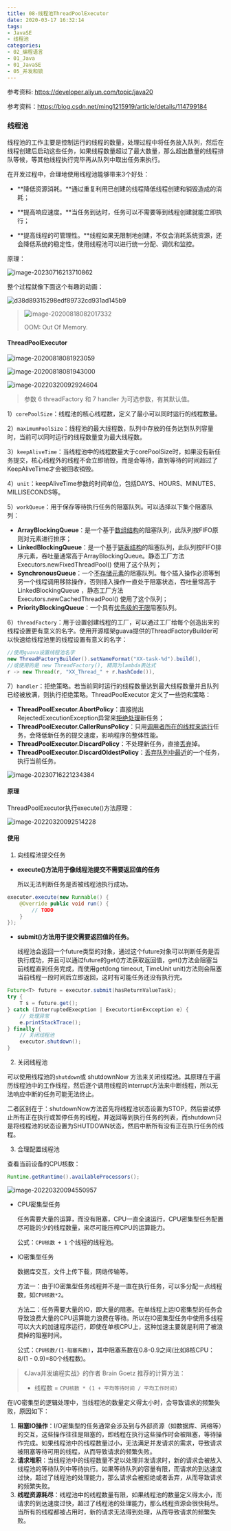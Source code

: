 ```yaml
---
title: 08-线程池ThreadPoolExecutor
date: 2020-03-17 16:32:14
tags:
- JavaSE
- 线程池
categories: 
- 02_编程语言
- 01_Java
- 01_JavaSE
- 05_并发和锁
---
```




参考资料: https://developer.aliyun.com/topic/java20

参考资料：https://blog.csdn.net/ming1215919/article/details/114799184



### 线程池

线程池的工作主要是控制运行的线程的数量，处理过程中将任务放入队列，然后在线程创建后启动这些任务，如果线程数量超过了最大数量，那么超出数量的线程排队等候，等其他线程执行完毕再从队列中取出任务来执行。

在开发过程中，合理地使用线程池能够带来3个好处：

* **降低资源消耗。**通过重复利用已创建的线程降低线程创建和销毁造成的消耗；

* **提高响应速度。**当任务到达时，任务可以不需要等到线程创建就能立即执行；

* **提高线程的可管理性。**线程如果无限制地创建，不仅会消耗系统资源，还会降低系统的稳定性，使用线程池可以进行统一分配、调优和监控。

原理：

![image-20230716213710862](https://jy-imgs.oss-cn-beijing.aliyuncs.com/img/20230716213712.png)

整个过程就像下面这个有趣的动画：

![d38d89315298edf89732cd931ad145b9](https://jy-imgs.oss-cn-beijing.aliyuncs.com/img/20230316140045.gif)

> ![image-20200818082017332](https://jy-imgs.oss-cn-beijing.aliyuncs.com/img/20200818082018.png)
>
> OOM: Out Of Memory.

#### ThreadPoolExecutor

![image-20200818081923059](https://jy-imgs.oss-cn-beijing.aliyuncs.com/img/20200818081924.png)

![image-20200818081943000](https://jy-imgs.oss-cn-beijing.aliyuncs.com/img/20200818081944.png)

![image-20220320092924604](https://jy-imgs.oss-cn-beijing.aliyuncs.com/img/20220320092926.png)

> 参数 6 threadFactory 和 7 handler 为可选参数，有其默认值。

1）`corePoolSize`：线程池的核心线程数，定义了最小可以同时运行的线程数量。

2）`maximumPoolSize`：线程池的最大线程数，队列中存放的任务达到队列容量时，当前可以同时运行的线程数量变为最大线程数。

3）`keepAliveTime`：当线程池中的线程数量大于corePoolSize时，如果没有新任务提交，核心线程外的线程不会立即销毁，而是会等待，直到等待的时间超过了KeepAliveTime才会被回收销毁。

4）`unit`：keepAliveTime参数的时间单位，包括DAYS、HOURS、MINUTES、MILLISECONDS等。

5）`workQueue`：用于保存等待执行任务的阻塞队列。可以选择以下集个阻塞队列：

* **ArrayBlockingQueue**：是一个基于[数组结构]()的阻塞队列，此队列按FIFO原则对元素进行排序；
* **LinkedBlockingQueue**：是一个基于[链表结构]()的阻塞队列，此队列按FIFO排序元素，吞吐量通常高于ArrayBlockingQueue。静态工厂方法 Executors.newFixedThreadPool() 使用了这个队列；
* **SynchronousQueue**：一个[不存储元素]()的阻塞队列。每个插入操作必须等到另一个线程调用移除操作，否则插入操作一直处于阻塞状态，吞吐量常高于 LinkedBlockingQueue ，静态工厂方法Executors.newCachedThreadPool() 使用了这个队列；
* **PriorityBlockingQueue**：一个具有[优先级的无限]()阻塞队列。

6）`threadFactory`：用于设置创建线程的工厂，可以通过工厂给每个创造出来的线程设置更有意义的名字。使用开源框架guava提供的ThreadFactoryBuilder可以快速给线程池里的线程设置有意义的名字：

```java
//使用guava设置线程池名字
new ThreadFactoryBuilder().setNameFormat("XX-task-%d").build(),
//或使用的是 new ThreadFactory(), 精简为lambda表达式
r -> new Thread(r, "XX_Thread_" + r.hashCode()),
```

7）`handler`：拒绝策略。若当前同时运行的线程数量达到最大线程数量并且队列已经被放满，则执行拒绝策略。ThreadPoolExecutor 定义了一些饱和策略：

* **ThreadPoolExecutor.AbortPolicy**：直接抛出RejectedExecutionException异常来[拒绝处理]()新任务；
* **ThreadPoolExecutor.CallerRunsPolicy**：只用[调用者所在的线程来运行]()任务，会降低新任务的提交速度，影响程序的整体性能。
* **ThreadPoolExecutor.DiscardPolicy**：不处理新任务，直接[丢弃]()掉。
* **ThreadPoolExecutor.DiscardOldestPolicy**：[丢弃队列中最近]()的一个任务，执行当前任务。

![image-20230716221234384](https://jy-imgs.oss-cn-beijing.aliyuncs.com/img/20230716221235.png)





####  原理

ThreadPoolExecutor执行execute()方法原理：

![image-20220320092514228](https://jy-imgs.oss-cn-beijing.aliyuncs.com/img/20220320092515.png)

#### 使用

1. 向线程池提交任务

* **execute()方法用于像线程池提交不需要返回值的任务**
  
  所以无法判断任务是否被线程池执行成功。

```java
executor.execute(new Runnable() {
    @Override public void run() {
        // TODO 
    }
});
```

* **submit()方法用于提交需要返回值的任务。**
  
  线程池会返回一个future类型的对象，通过这个future对象可以判断任务是否执行成功，并且可以通过future的get()方法获取返回值，get()方法会阻塞当前线程直到任务完成，而使用get(long timeout, TimeUnit unit)方法则会阻塞当前线程一段时间后立即返回，这时有可能任务还没有执行完。

```java
Future<T> future = executor.submit(hasReturnValueTask);
try {
    T s = future.get();
} catch (InterruptedExecption | ExecutortionExcception e) {
    // 处理异常
    e.printStackTrace();
} finally {
    // 关闭线程池
    executor.shutdown();
}
```



2. 关闭线程池

可以使用线程池的`shutdown`或 shutdownNow 方法来关闭线程池。其原理在于遍历线程池中的工作线程，然后逐个调用线程的interrupt方法来中断线程，所以无法响应中断的任务可能无法终止。

二者区别在于：shutdownNow方法首先将线程池状态设置为STOP，然后尝试停止所有正在执行或暂停任务的线程，并返回等到执行任务的列表，而shutdown只是将线程池的状态设置为SHUTDOWN状态，然后中断所有没有正在执行任务的线程。

3. 合理配置线程池

查看当前设备的CPU核数：

```java
Runtime.getRuntime().availableProcessors();
```

![image-20220320094550957](https://jy-imgs.oss-cn-beijing.aliyuncs.com/img/20220320094552.png)

* CPU密集型任务
  
  任务需要大量的运算，而没有阻塞，CPU一直全速运行，CPU密集型任务配置尽可能的少的线程数量，来尽可能压榨CPU的运算能力。
  
  公式：`CPU核数 + 1` 个线程的线程池。
  
* IO密集型任务
  
  数据库交互，文件上传下载，网络传输等。
  
  方法一：由于IO密集型任务线程并不是一直在执行任务，可以多分配一点线程数，如`CPU核数*2`。
  
  方法二：任务需要大量的IO，即大量的阻塞。在单线程上运IO密集型的任务会导致浪费大量的CPU运算能力浪费在等待。所以在IO密集型任务中使用多线程可以大大的加速程序运行，即使在单核CPU上，这种加速主要就是利用了被浪费掉的阻塞时间。
  
  公式：`CPU核数/(1-阻塞系数)`，其中阻塞系数在0.8-0.9之间(比如8核CPU：8/(1 - 0.9)=80个线程数)。

> 《Java并发编程实战》的作者 Brain Goetz 推荐的计算方法：
>
> * 线程数 = `CPU核数 * (1 + 平均等待时间 / 平均工作时间)`



在I/O密集型的逻辑处理中，当线程池的数量定义得太小时，会导致请求的频繁失败，原因如下：

1. **阻塞IO操作**：I/O密集型的任务通常会涉及到与外部资源（如数据库、网络等）的交互，这些操作往往是阻塞的，即线程在执行这些操作时会被阻塞，等待操作完成。如果线程池中的线程数量过小，无法满足并发请求的需求，导致请求被阻塞等待可用的线程，从而导致请求的频繁失败。
2. **请求堆积**：当线程池中的线程数量不足以处理并发请求时，新的请求会被放入线程池的等待队列中等待执行。如果等待队列的容量有限，而请求的到达速度过快，超过了线程池的处理能力，那么请求会被拒绝或者丢弃，从而导致请求的频繁失败。
3. **线程资源耗尽**：线程池中的线程数量有限，如果线程池的数量定义得太小，而请求的到达速度过快，超过了线程池的处理能力，那么线程资源会很快耗尽。当所有的线程都被占用时，新的请求无法得到处理，从而导致请求的频繁失败。